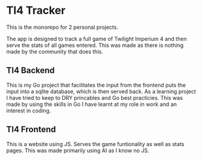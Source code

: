 # TI4 Tracker

This is the monorepo for 2 personal projects. 

The app is designed to track a full game of Twilight Imperium 4 and then serve the stats of all games entered. This was made as there is nothing made by the community that does this. 

## TI4 Backend
This is my Go project that facilitates the input from the frontend puts the input into a sqlite database, which is then served back. 
As a learning project I have tried to keep to DRY princables and Go best practicies. 
This was made by using the skills in Go I have learnt at my role in work and an interest in coding. 

## TI4 Frontend
This is a website using JS. Serves the game funtionality as well as stats pages. This was made primarily using AI as I know no JS.
